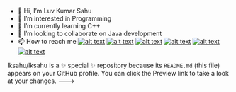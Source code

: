 - 👋 Hi, I’m Luv Kumar Sahu
- 👀 I’m interested in Programming
- 🌱 I’m currently learning C++
- 💞️ I’m looking to collaborate on Java development
- 📫 How to reach me
[![alt text][1.1]][1]
[![alt text][2.1]][2]
[![alt text][3.1]][3]
[![alt text][4.1]][4]
[![alt text][5.1]][5]
[![alt text][6.1]][6]



[1.1]: http://i.imgur.com/tXSoThF.png (twitter icon with padding)
[2.1]: http://i.imgur.com/P3YfQoD.png (facebook icon with padding)
[3.1]: http://i.imgur.com/yCsTjba.png (google plus icon with padding)
[4.1]: https://logosave.com/images/large/common/05/new-instagram-icon-vector--black-.jpg (instagram icon with padding)
[5.1]: http://i.imgur.com/1AGmwO3.png (dribbble icon with padding)
[6.1]: http://i.imgur.com/0o48UoR.png (github icon with padding)

[1]: https://mobile.twitter.com/Luvsahu9
[2]: https://www.facebook.com/luvkumar.sahu/
[3]: https://plus.google.com/+CarlSednaoui
[4]: https://www.instagram.com/luv_k_sahu/
[5]: http://dribbble.com/carlsednaoui
[6]: https://github.com/lksahu
lksahu/lksahu is a ✨ special ✨ repository because its `README.md` (this file) appears on your GitHub profile.
You can click the Preview link to take a look at your changes.
--->
